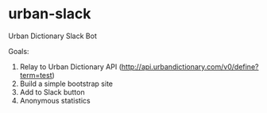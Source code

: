 # urban-slack
Urban Dictionary Slack Bot

Goals:
1) Relay to Urban Dictionary API (http://api.urbandictionary.com/v0/define?term=test)
2) Build a simple bootstrap site
3) Add to Slack button
4) Anonymous statistics
